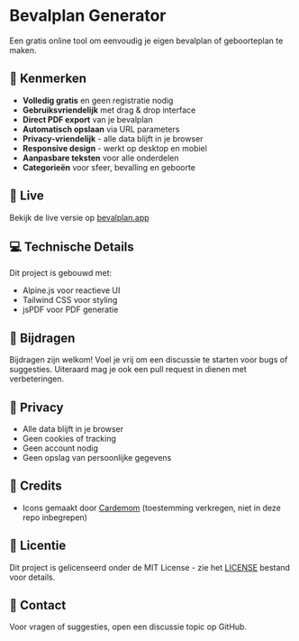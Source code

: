 # Bevalplan Generator

Een gratis online tool om eenvoudig je eigen bevalplan of geboorteplan te maken.

## 🌟 Kenmerken

- **Volledig gratis** en geen registratie nodig
- **Gebruiksvriendelijk** met drag & drop interface
- **Direct PDF export** van je bevalplan
- **Automatisch opslaan** via URL parameters
- **Privacy-vriendelijk** - alle data blijft in je browser
- **Responsive design** - werkt op desktop en mobiel
- **Aanpasbare teksten** voor alle onderdelen
- **Categorieën** voor sfeer, bevalling en geboorte

## 🚀 Live

Bekijk de live versie op [bevalplan.app](https://bevalplan.app)

## 💻 Technische Details

Dit project is gebouwd met:
- Alpine.js voor reactieve UI
- Tailwind CSS voor styling
- jsPDF voor PDF generatie

## 🤝 Bijdragen

Bijdragen zijn welkom! Voel je vrij om een discussie te starten voor bugs of suggesties.
Uiteraard mag je ook een pull request in dienen met verbeteringen.

## 📝 Privacy

- Alle data blijft in je browser
- Geen cookies of tracking
- Geen account nodig
- Geen opslag van persoonlijke gegevens

## 🙏 Credits

- Icons gemaakt door [Cardemom](https://cardemom.be/product/icoontjes-geboorteplan-download/) (toestemming verkregen, niet in deze repo inbegrepen)

## 📄 Licentie

Dit project is gelicenseerd onder de MIT License - zie het [LICENSE](LICENSE) bestand voor details.

## 📧 Contact

Voor vragen of suggesties, open een discussie topic op GitHub.
